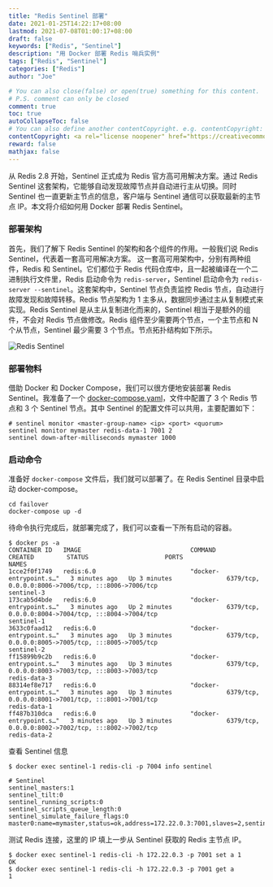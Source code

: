 ```yaml
---
title: "Redis Sentinel 部署"
date: 2021-01-25T14:22:17+08:00
lastmod: 2021-07-08T01:00:17+08:00
draft: false
keywords: ["Redis", "Sentinel"]
description: "用 Docker 部署 Redis 哨兵实例"
tags: ["Redis", "Sentinel"]
categories: ["Redis"]
author: "Joe"

# You can also close(false) or open(true) something for this content.
# P.S. comment can only be closed
comment: true
toc: true
autoCollapseToc: false
# You can also define another contentCopyright. e.g. contentCopyright: "This is another copyright."
contentCopyright: <a rel="license noopener" href="https://creativecommons.org/licenses/by-nc-nd/4.0/deed.zh" target="_blank">CC BY-NC-ND 4.0</a>
reward: false
mathjax: false
---
```


从 Redis 2.8 开始，Sentinel 正式成为 Redis 官方高可用解决方案。通过 Redis Sentinel 这套架构，它能够自动发现故障节点并自动进行主从切换。同时 Sentinel 也一直更新主节点的信息，客户端与 Sentinel 通信可以获取最新的主节点 IP。本文将介绍如何用 Docker 部署 Redis Sentinel。



<!--more-->



### 部署架构

首先，我们了解下 Redis Sentinel 的架构和各个组件的作用。一般我们说 Redis Sentinel，代表着一套高可用解决方案。 这一套高可用架构中，分别有两种组件，Redis 和 Sentinel。它们都位于 Redis 代码仓库中，且一起被编译在一个二进制执行文件里，Redis 启动命令为 `redis-server`，Sentinel 启动命令为 `redis-server --sentinel`。这套架构中，Sentinel 节点负责监控 Redis 节点，自动进行故障发现和故障转移。Redis 节点架构为 1 主多从，数据同步通过主从复制模式来实现。Redis Sentinel 是从主从复制进化而来的，Sentinel 相当于是额外的组件，不会对 Redis 节点做修改。Redis 组件至少需要两个节点，一个主节点和 N 个从节点，Sentinel 最少需要 3 个节点。节点拓扑结构如下所示。

![Redis Sentinel](https://images.adevjoe.com/2021-07-12-V09nvH.png)

### 部署物料

借助 Docker 和 Docker Compose，我们可以很方便地安装部署 Redis Sentinel。我准备了一个 [docker-compose.yaml](https://github.com/adevjoe/redis-simple)，文件中配置了 3 个 Redis 节点和 3 个 Sentinel 节点。其中 Sentinel 的配置文件可以共用，主要配置如下：

```
# sentinel monitor <master-group-name> <ip> <port> <quorum>
sentinel monitor mymaster redis-data-1 7001 2
sentinel down-after-milliseconds mymaster 1000
```

### 启动命令

准备好 `docker-compose` 文件后，我们就可以部署了。在 Redis Sentinel 目录中启动 docker-compose。

```shell
cd failover
docker-compose up -d
```

待命令执行完成后，就部署完成了，我们可以查看一下所有启动的容器。

```shell
$ docker ps -a
CONTAINER ID   IMAGE                              COMMAND                  CREATED         STATUS                     PORTS                                                                                                                                  NAMES
1cce2f0f1749   redis:6.0                          "docker-entrypoint.s…"   3 minutes ago   Up 3 minutes               6379/tcp, 0.0.0.0:8006->7006/tcp, :::8006->7006/tcp                                                                                    sentinel-3
173cab5d4bde   redis:6.0                          "docker-entrypoint.s…"   3 minutes ago   Up 2 minutes               6379/tcp, 0.0.0.0:8004->7004/tcp, :::8004->7004/tcp                                                                                    sentinel-1
3633c0faad12   redis:6.0                          "docker-entrypoint.s…"   3 minutes ago   Up 3 minutes               6379/tcp, 0.0.0.0:8005->7005/tcp, :::8005->7005/tcp                                                                                    sentinel-2
ff15899b9c2b   redis:6.0                          "docker-entrypoint.s…"   3 minutes ago   Up 3 minutes               6379/tcp, 0.0.0.0:8003->7003/tcp, :::8003->7003/tcp                                                                                    redis-data-3
88314ef8e717   redis:6.0                          "docker-entrypoint.s…"   3 minutes ago   Up 3 minutes               6379/tcp, 0.0.0.0:8001->7001/tcp, :::8001->7001/tcp                                                                                    redis-data-1
ff487b310dca   redis:6.0                          "docker-entrypoint.s…"   3 minutes ago   Up 3 minutes               6379/tcp, 0.0.0.0:8002->7002/tcp, :::8002->7002/tcp                                                                                    redis-data-2
```

查看 Sentinel 信息

```shell
$ docker exec sentinel-1 redis-cli -p 7004 info sentinel

# Sentinel
sentinel_masters:1
sentinel_tilt:0
sentinel_running_scripts:0
sentinel_scripts_queue_length:0
sentinel_simulate_failure_flags:0
master0:name=mymaster,status=ok,address=172.22.0.3:7001,slaves=2,sentinels=3
```

测试 Redis 连接，这里的 IP 填上一步从 Sentinel 获取的 Redis 主节点 IP。

```shell
$ docker exec sentinel-1 redis-cli -h 172.22.0.3 -p 7001 set a 1
OK
$ docker exec sentinel-1 redis-cli -h 172.22.0.3 -p 7001 get a
1
```

